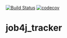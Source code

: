[![Build Status](https://travis-ci.com/IvanKozhevnikov/job4j_tracker.svg?branch=master)](https://travis-ci.com/IvanKozhevnikov/job4j_tracker)
[![codecov](https://codecov.io/gh/IvanKozhevnikov/job4j_tracker/branch/master/graph/badge.svg?token=UHBPUPMT47)](https://codecov.io/gh/IvanKozhevnikov/job4j_tracker)

# job4j_tracker